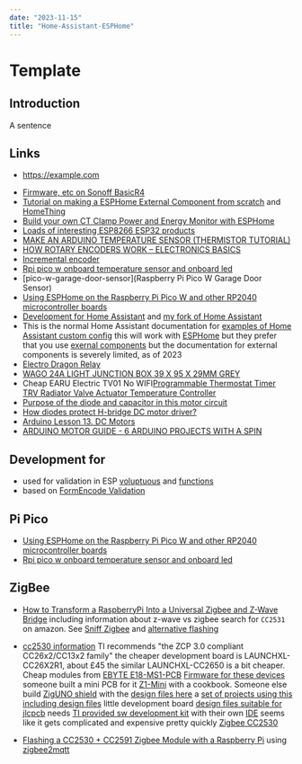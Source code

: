 ```yaml
---
date: "2023-11-15"
title: "Home-Assistant-ESPHome"
---
```

<!-- markdownlint-disable MD025 -->
# Template
<!-- markdownlint-enable MD025 -->

## Introduction

A sentence

## Links

<!-- markdownlint-disable MD034 -->
* https://example.com
<!-- markdownlint-enable MD034 -->
* [Firmware, etc on Sonoff BasicR4](https://notenoughtech.com/home-automation/sonoff-basicr4/)
* [Tutorial on making a ESPHome External Component from scratch](https://community.home-assistant.io/t/tutorial-on-making-a-esphome-external-component-from-scratch/592758) and [HomeThing](https://homething.io/)
* [Build your own CT Clamp Power and Energy Monitor with ESPHome](https://youtu.be/fvCqXjey8lI?si=8ripOyHlnpB_znNG)
* [Loads of interesting ESP8266 ESP32 products](https://www.mottramlabs.com/esp_products.html)
* [MAKE AN ARDUINO TEMPERATURE SENSOR (THERMISTOR TUTORIAL)](https://www.circuitbasics.com/arduino-thermistor-temperature-sensor-tutorial/)
* [HOW ROTARY ENCODERS WORK – ELECTRONICS BASICS](https://www.thegeekpub.com/245407/how-rotary-encoders-work-electronics-basics/)
* [Incremental encoder](https://en.wikipedia.org/wiki/Incremental_encoder)
* [Rpi pico w onboard temperature sensor and onboard led](https://community.home-assistant.io/t/rpi-pico-w-onboard-temperature-sensor-and-onboard-led/564904/3)
* [pico-w-garage-door-sensor](Raspberry Pi Pico W Garage Door Sensor)
* [Using ESPHome on the Raspberry Pi Pico W and other RP2040 microcontroller boards](https://koen.vervloesem.eu/blog/using-esphome-on-the-raspberry-pi-pico-w-and-other-rp2040-microcontroller-boards/)
* [Development for Home Assistant](https://developers.home-assistant.io/docs/development_index) and [my fork of Home Assistant](https://github.com/jchidley/core)
* This is the normal Home Assistant documentation for [examples of Home Assistant custom config](https://github.com/home-assistant/example-custom-config/tree/master) this will work with [ESPHome](https://esphome.io/custom/custom_component.html) but they prefer that you use [exernal components](https://esphome.io/components/external_components) but the documentation for external components is severely limited, as of 2023
* [Electro Dragon Relay](https://templates.blakadder.com/electrodragon_relay.html)
* [WAGO 24A LIGHT JUNCTION BOX 39 X 95 X 29MM GREY](https://www.screwfix.com/p/wago-24a-light-junction-box-39-x-95-x-29mm-grey/8423f)
* Cheap EARU Electric TV01 No WIFI[Programmable Thermostat Timer TRV Radiator Valve Actuator Temperature Controller](https://www.aliexpress.com/item/1005005481063949.html?aff_platform=true&aff_short_key=UneMJZVf&isdl=y&src=bing&pdp_npi=3%40dis%21GBP%2127.92%2127.92%21%21%210%21%21%40%2112000033272360876%21ppc%21%21&albch=shopping&acnt=135095331&isdl=y&albcp=373871297&albag=1310618086885310&slnk=&trgt=pla-4585513247789238&plac=&crea=81913680283612&netw=o&device=c&mtctp=e&utm_source=Bing&utm_medium=shopping&utm_campaign=PA_Bing_UK_PC_customlabel1&utm_content=customlabel1%3D7&utm_term=programmable%20trv&msclkid=bf8f20514b5c1a443cb74501d93d1a63)
* [Purpose of the diode and capacitor in this motor circuit](https://electronics.stackexchange.com/questions/95140/purpose-of-the-diode-and-capacitor-in-this-motor-circuit)
* [How diodes protect H-bridge DC motor driver?](https://electronics.stackexchange.com/questions/80137/how-diodes-protect-h-bridge-dc-motor-driver)
* [Arduino Lesson 13. DC Motors](https://learn.adafruit.com/adafruit-arduino-lesson-13-dc-motors/overview)
* [ARDUINO MOTOR GUIDE - 6 ARDUINO PROJECTS WITH A SPIN](https://www.circuito.io/blog/arduino-motor-guide/)

## Development for

* used for validation in ESP [voluptuous](http://alecthomas.github.io/voluptuous/docs/_build/html/modules.html) and [functions](https://github.com/alecthomas/voluptuous#validation-functions)
* based on [FormEncode Validation](https://www.formencode.org/en/latest/Validator.html)

## Pi Pico

* [Using ESPHome on the Raspberry Pi Pico W and other RP2040 microcontroller boards](https://koen.vervloesem.eu/blog/using-esphome-on-the-raspberry-pi-pico-w-and-other-rp2040-microcontroller-boards/)
* [Rpi pico w onboard temperature sensor and onboard led](https://community.home-assistant.io/t/rpi-pico-w-onboard-temperature-sensor-and-onboard-led/564904/5)

## ZigBee

* [How to Transform a RaspberryPi Into a Universal Zigbee and Z-Wave Bridge](https://hackernoon.com/how-to-transform-a-raspberrypi-into-a-universal-zigbee-and-z-wave-bridge-xy1ay3ymz) including information about z-wave vs zigbee
search for `CC2531` on amazon. See [Sniff Zigbee](https://www.zigbee2mqtt.io/advanced/zigbee/04_sniff_zigbee_traffic.html) and [alternative flashing](https://www.zigbee2mqtt.io/guide/adapters/flashing/alternative_flashing_methods.html)

* [cc2530 information](https://www.ti.com/product/CC2530) TI recommends "the ZCP 3.0 compliant CC26x2/CC13x2 family" the cheaper development board is LAUNCHXL-CC26X2R1, about £45 the similar LAUNCHXL-CC2650 is a bit cheaper. Cheap modules from [EBYTE E18-MS1-PCB](https://zigbee.blakadder.com/assets/files/E18-MS1-PCB_Usermanual_EN_v1.1.pdf) [Firmware for these devices](https://ptvo.info/faq/) someone built a mini PCB for it [Z1-Mini](https://gio-dot.github.io/Z1-Mini/) with a cookbook. Someone else build [ZigUNO shield](https://www.tindie.com/products/mind/ziguno/) with the [design files here](https://github.com/xyzroe/ZigUNO/tree/main/2530_v1) a [set of projects using this including design files](https://github.com/diyruz) little development board [design files suitable for jlcpcb](https://github.com/nicolalandro/E-18_pcb_board/tree/main) needs [TI provided sw development kit](https://www.ti.com/tool/download/SIMPLELINK-CC13X2-26X2-SDK/5.10.00.48) with their own [IDE](https://www.ti.com/tool/CCSTUDIO?keyMatch=CODE%20COMPOSER%20STUDIO) seems like it gets complicated and expensive pretty quickly [Zigbee CC2530](https://community.home-assistant.io/t/zigbee-cc2530/425998/11)

* [Flashing a CC2530 + CC2591 Zigbee Module with a Raspberry Pi](https://www.marrold.co.uk/2019/12/flashing-cc2530-cc2591-zigbee-module.html) using [zigbee2mqtt](https://github.com/Koenkk/zigbee2mqtt) 
